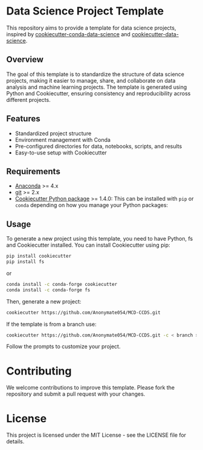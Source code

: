# Data Science Project Template

This repository aims to provide a template for data science projects, inspired by [cookiecutter-conda-data-science](https://github.com/jvelezmagic/cookiecutter-conda-data-science/tree/main) and [cookiecutter-data-science](https://github.com/drivendataorg/cookiecutter-data-science).

## Overview

The goal of this template is to standardize the structure of data science projects, making it easier to manage, share, and collaborate on data analysis and machine learning projects. The template is generated using Python and Cookiecutter, ensuring consistency and reproducibility across different projects.

## Features

- Standardized project structure
- Environment management with Conda
- Pre-configured directories for data, notebooks, scripts, and results
- Easy-to-use setup with Cookiecutter

## Requirements

- [Anaconda](https://www.anaconda.com/download/) >= 4.x
- [git](https://git-scm.com/) >= 2.x
- [Cookiecutter Python package](http://cookiecutter.readthedocs.org/en/latest/installation.html) >= 1.4.0:
    This can be installed with `pip` or `conda` depending on how you manage your Python packages:

## Usage

To generate a new project using this template, you need to have Python, fs and Cookiecutter installed. You can install Cookiecutter using pip:

```bash
pip install cookiecutter
pip install fs
```

or

```bash
conda install -c conda-forge cookiecutter
conda install -c conda-forge fs
```

Then, generate a new project:
```bash
cookiecutter https://github.com/Anonymate054/MCD-CCDS.git
```

If the template is from a branch use:
```bash
cookiecutter https://github.com/Anonymate054/MCD-CCDS.git -c < branch >
```

Follow the prompts to customize your project.

# Contributing
We welcome contributions to improve this template. Please fork the repository and submit a pull request with your changes.

# License
This project is licensed under the MIT License - see the LICENSE file for details.
